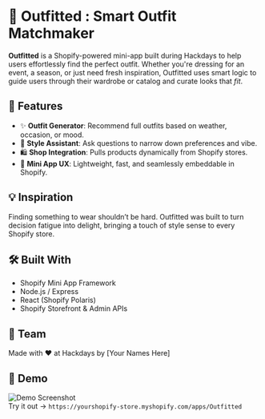 # 👗 Outfitted : Smart Outfit Matchmaker

**Outfitted** is a Shopify-powered mini-app built during Hackdays to help users effortlessly find the perfect outfit. Whether you're dressing for an event, a season, or just need fresh inspiration, Outfitted uses smart logic to guide users through their wardrobe or catalog and curate looks that _fit_.

## 🚀 Features

- ✨ **Outfit Generator**: Recommend full outfits based on weather, occasion, or mood.
- 🧠 **Style Assistant**: Ask questions to narrow down preferences and vibe.
- 🛍️ **Shop Integration**: Pulls products dynamically from Shopify stores.
- 🧩 **Mini App UX**: Lightweight, fast, and seamlessly embeddable in Shopify.

## 💡 Inspiration

Finding something to wear shouldn’t be hard. Outfitted was built to turn decision fatigue into delight, bringing a touch of style sense to every Shopify store.

## 🛠️ Built With

- Shopify Mini App Framework
- Node.js / Express
- React (Shopify Polaris)
- Shopify Storefront & Admin APIs

## 👥 Team

Made with ❤️ at Hackdays by [Your Names Here]

## 📸 Demo

![Demo Screenshot](demo.png)  
Try it out → `https://yourshopify-store.myshopify.com/apps/Outfitted`